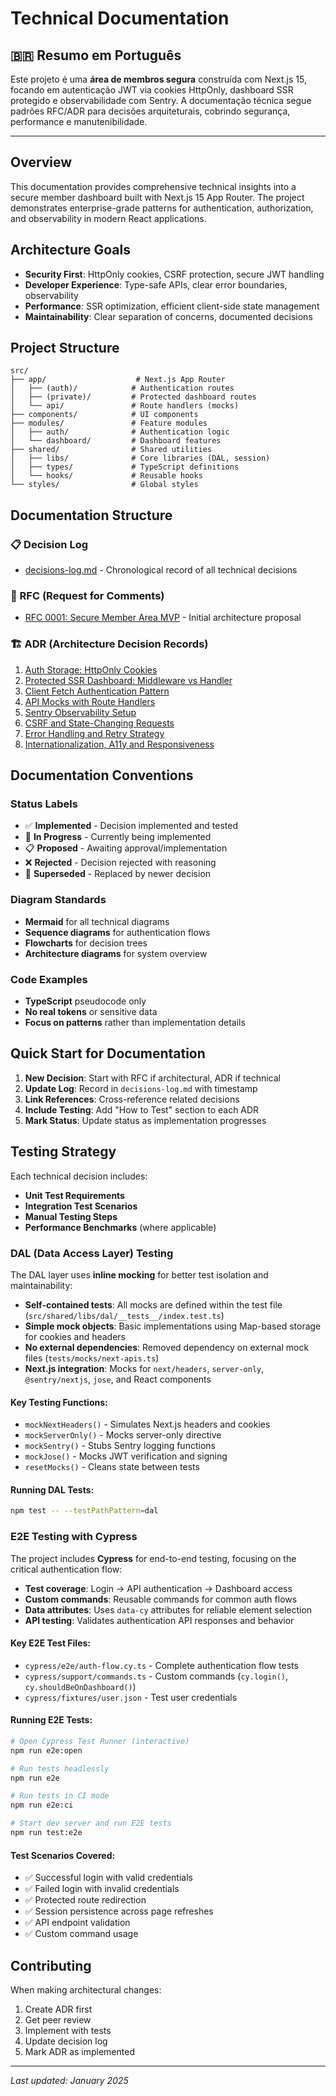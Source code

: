 # Technical Documentation

## 🇧🇷 Resumo em Português

Este projeto é uma **área de membros segura** construída com Next.js 15, focando em autenticação JWT via cookies HttpOnly, dashboard SSR protegido e observabilidade com Sentry. A documentação técnica segue padrões RFC/ADR para decisões arquiteturais, cobrindo segurança, performance e manutenibilidade.

---

## Overview

This documentation provides comprehensive technical insights into a secure member dashboard built with Next.js 15 App Router. The project demonstrates enterprise-grade patterns for authentication, authorization, and observability in modern React applications.

## Architecture Goals

- **Security First**: HttpOnly cookies, CSRF protection, secure JWT handling
- **Developer Experience**: Type-safe APIs, clear error boundaries, observability
- **Performance**: SSR optimization, efficient client-side state management
- **Maintainability**: Clear separation of concerns, documented decisions

## Project Structure

```
src/
├── app/                    # Next.js App Router
│   ├── (auth)/            # Authentication routes
│   ├── (private)/         # Protected dashboard routes
│   └── api/               # Route handlers (mocks)
├── components/            # UI components
├── modules/               # Feature modules
│   ├── auth/              # Authentication logic
│   └── dashboard/         # Dashboard features
├── shared/                # Shared utilities
│   ├── libs/              # Core libraries (DAL, session)
│   ├── types/             # TypeScript definitions
│   └── hooks/             # Reusable hooks
└── styles/                # Global styles
```

## Documentation Structure

### 📋 Decision Log

- [decisions-log.md](./decisions/decisions-log.md) - Chronological record of all technical decisions

### 📐 RFC (Request for Comments)

- [RFC 0001: Secure Member Area MVP](./decisions/rfc/0001-secure-member-area-mvp.md) - Initial architecture proposal

### 🏗️ ADR (Architecture Decision Records)

1. [Auth Storage: HttpOnly Cookies](./decisions/adr/0001-auth-storage-httpOnly-cookies.md)
2. [Protected SSR Dashboard: Middleware vs Handler](./decisions/adr/0002-protected-ssr-dashboard-middleware-vs-handler.md)
3. [Client Fetch Authentication Pattern](./decisions/adr/0003-client-fetch-auth-pattern.md)
4. [API Mocks with Route Handlers](./decisions/adr/0004-api-mocks-route-handlers.md)
5. [Sentry Observability Setup](./decisions/adr/0005-sentry-observability-setup.md)
6. [CSRF and State-Changing Requests](./decisions/adr/0006-csrf-and-state-changing-requests.md)
7. [Error Handling and Retry Strategy](./decisions/adr/0007-error-handling-and-retry-strategy.md)
8. [Internationalization, A11y and Responsiveness](./decisions/adr/0008-internationalization-a11y-and-responsiveness.md)

## Documentation Conventions

### Status Labels

- ✅ **Implemented** - Decision implemented and tested
- 🚧 **In Progress** - Currently being implemented
- 📋 **Proposed** - Awaiting approval/implementation
- ❌ **Rejected** - Decision rejected with reasoning
- 📝 **Superseded** - Replaced by newer decision

### Diagram Standards

- **Mermaid** for all technical diagrams
- **Sequence diagrams** for authentication flows
- **Flowcharts** for decision trees
- **Architecture diagrams** for system overview

### Code Examples

- **TypeScript** pseudocode only
- **No real tokens** or sensitive data
- **Focus on patterns** rather than implementation details

## Quick Start for Documentation

1. **New Decision**: Start with RFC if architectural, ADR if technical
2. **Update Log**: Record in `decisions-log.md` with timestamp
3. **Link References**: Cross-reference related decisions
4. **Include Testing**: Add "How to Test" section to each ADR
5. **Mark Status**: Update status as implementation progresses

## Testing Strategy

Each technical decision includes:

- **Unit Test Requirements**
- **Integration Test Scenarios**
- **Manual Testing Steps**
- **Performance Benchmarks** (where applicable)

### DAL (Data Access Layer) Testing

The DAL layer uses **inline mocking** for better test isolation and maintainability:

- **Self-contained tests**: All mocks are defined within the test file (`src/shared/libs/dal/__tests__/index.test.ts`)
- **Simple mock objects**: Basic implementations using Map-based storage for cookies and headers
- **No external dependencies**: Removed dependency on external mock files (`tests/mocks/next-apis.ts`)
- **Next.js integration**: Mocks for `next/headers`, `server-only`, `@sentry/nextjs`, `jose`, and React components

#### Key Testing Functions:
- `mockNextHeaders()` - Simulates Next.js headers and cookies
- `mockServerOnly()` - Mocks server-only directive
- `mockSentry()` - Stubs Sentry logging functions
- `mockJose()` - Mocks JWT verification and signing
- `resetMocks()` - Cleans state between tests

#### Running DAL Tests:
```bash
npm test -- --testPathPattern=dal
```

### E2E Testing with Cypress

The project includes **Cypress** for end-to-end testing, focusing on the critical authentication flow:

- **Test coverage**: Login → API authentication → Dashboard access
- **Custom commands**: Reusable commands for common auth flows
- **Data attributes**: Uses `data-cy` attributes for reliable element selection
- **API testing**: Validates authentication API responses and behavior

#### Key E2E Test Files:
- `cypress/e2e/auth-flow.cy.ts` - Complete authentication flow tests
- `cypress/support/commands.ts` - Custom commands (`cy.login()`, `cy.shouldBeOnDashboard()`)
- `cypress/fixtures/user.json` - Test user credentials

#### Running E2E Tests:
```bash
# Open Cypress Test Runner (interactive)
npm run e2e:open

# Run tests headlessly
npm run e2e

# Run tests in CI mode
npm run e2e:ci

# Start dev server and run E2E tests
npm run test:e2e
```

#### Test Scenarios Covered:
- ✅ Successful login with valid credentials
- ✅ Failed login with invalid credentials
- ✅ Protected route redirection
- ✅ Session persistence across page refreshes
- ✅ API endpoint validation
- ✅ Custom command usage

## Contributing

When making architectural changes:

1. Create ADR first
2. Get peer review
3. Implement with tests
4. Update decision log
5. Mark ADR as implemented

---

_Last updated: January 2025_
